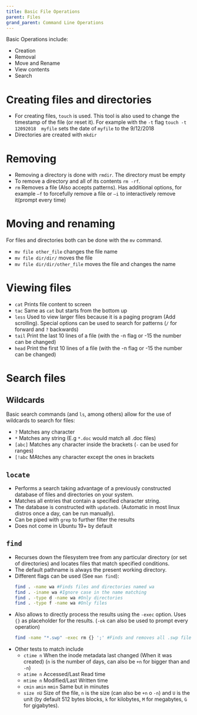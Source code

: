 ```yaml
---
title: Basic File Operations
parent: Files
grand_parent: Command Line Operations
---
```


Basic Operations include:
- Creation
- Removal
- Move and Rename
- View contents
- Search


# Creating files and directories

- For creating files, `touch` is used. This tool is also used to change the timestamp of the file (or reset it). For example with the `-t` flag `touch -t 12092018  myfile` sets the date of `myfile` to the 9/12/2018
- Directories are created with `mkdir`


# Removing
- Removing a directory is done with `rmdir`. The directory must be empty
- To remove a directory and all of its contents `rm -rf`.
- `rm` Removes a file (Also accepts patterns). Has additional options, for example `–f`	to forcefully remove a file or `–i` to interactively remove it(prompt every time)

# Moving and renaming
For files and directories both can be done with the `mv` command.
- `mv file other_file` changes the file name
- `mv file dir/dir/` moves the file
- `mv file dir/dir/other_file` moves the file and changes the name


# Viewing files 

- `cat` Prints file content to screen 
- `tac` Same as `cat` but starts from the bottom up
- `less` Used to view larger files because it is a paging program (Add scrolling). Special options can be used to search for patterns (`/` for forward and `?` backwards)
- `tail` Print the last 10 lines of a file (with the -n flag or -15 the number can be changed)
- `head` Print the first 10 lines of a file (with the -n flag or -15 the number can be changed)

# Search files

## Wildcards

Basic search commands (and `ls`, among others) allow for the use of wildcards to search for files:
- `?` Matches any character
- `*` Matches any string (E.g `*.doc` would match all .doc files)
- `[abc]` Matches any character inside the brackets (`-` can be used for ranges)
- `[!abc` MAtches any character except the ones in brackets 

## `locate`

- Performs a search taking advantage of a previously constructed database of files and directories on your system. 
- Matches all entries that contain a specified character string.
- The database is constructed with `updatedb`. (Automatic in most linux distros once a day, can be run manually).
- Can be piped with `grep` to further filter the results
- Does not come in Ubuntu 19+ by default

## `find`

- Recurses down the filesystem tree from any particular directory (or set of directories) and locates files that match specified conditions. 
- The default pathname is always the present working directory.
- Different flags can be used (See `man find`):
    ```bash
    find . -name wa #Finds files and directories named wa
    find . -iname wa #Ignore case in the name matching
    find . -type d -name wa #Only directories
    find . -type f -name wa #Only files
    ```
- Also allows to directly process the results using the `-exec` option. Uses `{}` as placeholder for the results. (`-ok` can also be used to prompt every operation)
    ```bash
    find -name "*.swp" -exec rm {} ';' #Finds and removes all .swp files  
    ```
- Other tests to match include
  - `ctime n` When the inode metadata last changed (When it was created) (`n` is the number of days, can also be `+n` for bigger than and `-n`)
  - `atime n` Accessed/Last Read time
  - `mtime n` Modified/Last Written time
  - `cmin` `amin` `mmin` Same but in minutes
  - `size nU` Size of the file, `n` is the size (can also be `+n` o `-n`) and `U` is the unit (by default 512 bytes blocks, `k` for kilobytes, `M` for megabytes, `G` for gigabytes).